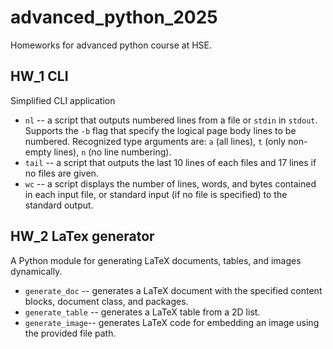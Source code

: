 # advanced_python_2025
Homeworks for advanced python course at HSE. 

## HW_1 CLI
Simplified CLI application

* `nl` -- a script that outputs numbered lines from a file or `stdin` in `stdout`. Supports the `-b` flag that specify the 
logical page body lines to be numbered. Recognized type arguments are: `a` (all lines),
`t` (only non-empty lines), `n` (no line numbering). 
* `tail` -- a script that outputs the last 10 lines of each files and 17 lines if no files are given.
* `wc` -- a script displays the number of lines, words, and bytes contained
     in each input file, or standard input (if no file is specified) to the
     standard output.

## HW_2 LaTex generator
A Python module for generating LaTeX documents, tables, and images dynamically.

* `generate_doc` -- generates a LaTeX document with the specified content blocks, document class, and packages.
* `generate_table` -- generates a LaTeX table from a 2D list.
* `generate_image`--  generates LaTeX code for embedding an image using the provided file path.

